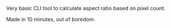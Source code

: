 Very basic CLI tool to calculate aspect ratio based on pixel count.

Made in 10 minutes, out of boredom.